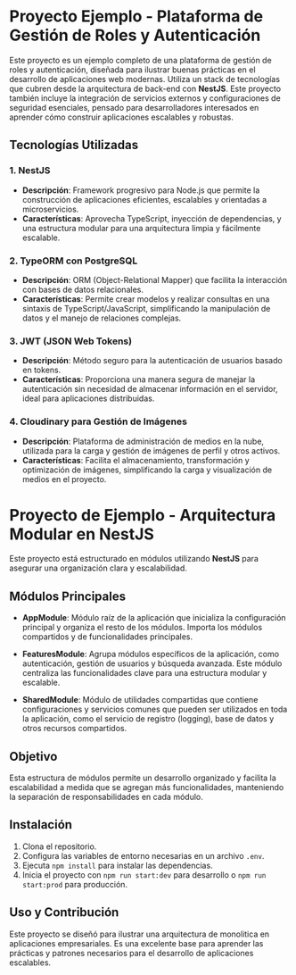 # Proyecto Ejemplo - Plataforma de Gestión de Roles y Autenticación

Este proyecto es un ejemplo completo de una plataforma de gestión de roles y autenticación, diseñada para ilustrar buenas prácticas en el desarrollo de aplicaciones web modernas. Utiliza un stack de tecnologías que cubren desde la arquitectura de back-end con **NestJS**. Este proyecto también incluye la integración de servicios externos y configuraciones de seguridad esenciales, pensado para desarrolladores interesados en aprender cómo construir aplicaciones escalables y robustas.

## Tecnologías Utilizadas

### 1. **NestJS**

- **Descripción**: Framework progresivo para Node.js que permite la construcción de aplicaciones eficientes, escalables y orientadas a microservicios.
- **Características**: Aprovecha TypeScript, inyección de dependencias, y una estructura modular para una arquitectura limpia y fácilmente escalable.

### 2. **TypeORM con PostgreSQL**

- **Descripción**: ORM (Object-Relational Mapper) que facilita la interacción con bases de datos relacionales.
- **Características**: Permite crear modelos y realizar consultas en una sintaxis de TypeScript/JavaScript, simplificando la manipulación de datos y el manejo de relaciones complejas.

### 3. **JWT (JSON Web Tokens)**

- **Descripción**: Método seguro para la autenticación de usuarios basado en tokens.
- **Características**: Proporciona una manera segura de manejar la autenticación sin necesidad de almacenar información en el servidor, ideal para aplicaciones distribuidas.

### 4. **Cloudinary para Gestión de Imágenes**

- **Descripción**: Plataforma de administración de medios en la nube, utilizada para la carga y gestión de imágenes de perfil y otros activos.
- **Características**: Facilita el almacenamiento, transformación y optimización de imágenes, simplificando la carga y visualización de medios en el proyecto.

# Proyecto de Ejemplo - Arquitectura Modular en NestJS

Este proyecto está estructurado en módulos utilizando **NestJS** para asegurar una organización clara y escalabilidad.

## Módulos Principales

- **AppModule**: Módulo raíz de la aplicación que inicializa la configuración principal y organiza el resto de los módulos. Importa los módulos compartidos y de funcionalidades principales.

- **FeaturesModule**: Agrupa módulos específicos de la aplicación, como autenticación, gestión de usuarios y búsqueda avanzada. Este módulo centraliza las funcionalidades clave para una estructura modular y escalable.

- **SharedModule**: Módulo de utilidades compartidas que contiene configuraciones y servicios comunes que pueden ser utilizados en toda la aplicación, como el servicio de registro (logging), base de datos y otros recursos compartidos.

## Objetivo

Esta estructura de módulos permite un desarrollo organizado y facilita la escalabilidad a medida que se agregan más funcionalidades, manteniendo la separación de responsabilidades en cada módulo.

## Instalación

1. Clona el repositorio.
2. Configura las variables de entorno necesarias en un archivo `.env`.
3. Ejecuta `npm install` para instalar las dependencias.
4. Inicia el proyecto con `npm run start:dev` para desarrollo o `npm run start:prod` para producción.

## Uso y Contribución

Este proyecto se diseñó para ilustrar una arquitectura de monolitica en aplicaciones empresariales. Es una excelente base para aprender las prácticas y patrones necesarios para el desarrollo de aplicaciones escalables.
